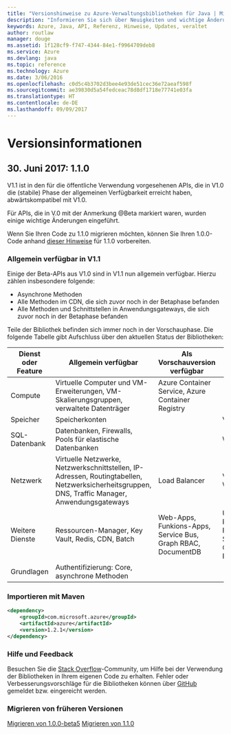 ```yaml
---
title: "Versionshinweise zu Azure-Verwaltungsbibliotheken für Java | Microsoft-Dokumentation"
description: "Informieren Sie sich über Neuigkeiten und wichtige Änderungen in den Azure-Verwaltungsbibliotheken für Java."
keywords: Azure, Java, API, Referenz, Hinweise, Updates, veraltet
author: routlaw
manager: douge
ms.assetid: 1f128cf9-f747-4344-84e1-f9964709deb8
ms.service: Azure
ms.devlang: java
ms.topic: reference
ms.technology: Azure
ms.date: 3/06/2016
ms.openlocfilehash: c0d5c4b3702d3bee4e93de51cec36e72aeaf598f
ms.sourcegitcommit: ae39830d5a54fedceac78d8df1718e77741e03fa
ms.translationtype: HT
ms.contentlocale: de-DE
ms.lasthandoff: 09/09/2017
---
```

# <a name="release-notes"></a>Versionsinformationen 

## <a name="june-30-2017---110"></a>30. Juni 2017: 1.1.0 

V1.1 ist in den für die öffentliche Verwendung vorgesehenen APIs, die in V1.0 die (stabile) Phase der allgemeinen Verfügbarkeit erreicht haben, abwärtskompatibel mit V1.0.

Für APIs, die in V.0 mit der Anmerkung @Beta markiert waren, wurden einige wichtige Änderungen eingeführt.

Wenn Sie Ihren Code zu 1.1.0 migrieren möchten, können Sie Ihren 1.0.0-Code anhand [dieser Hinweise](https://github.com/Azure/azure-sdk-for-java/blob/master/notes/prepare-for-1.1.0.md) für 1.1.0 vorbereiten.

### <a name="generally-availabile-in-v11"></a>Allgemein verfügbar in V1.1

Einige der Beta-APIs aus V1.0 sind in V1.1 nun allgemein verfügbar. Hierzu zählen insbesondere folgende:

- Asynchrone Methoden
- Alle Methoden im CDN, die sich zuvor noch in der Betaphase befanden
- Alle Methoden und Schnittstellen in Anwendungsgateways, die sich zuvor noch in der Betaphase befanden

 Teile der Bibliothek befinden sich immer noch in der Vorschauphase. Die folgende Tabelle gibt Aufschluss über den aktuellen Status der Bibliotheken:

Dienst oder Feature | Allgemein verfügbar | Als Vorschauversion verfügbar  | In Kürze verfügbar |
---------|---------|---------|---------|
Compute  | Virtuelle Computer und VM-Erweiterungen, VM-Skalierungsgruppen, verwaltete Datenträger   | Azure Container Service, Azure Container Registry |    |
Speicher   |  Speicherkonten       |         |   Verschlüsselung      |
SQL-Datenbank  | Datenbanken, Firewalls, Pools für elastische Datenbanken        |         |   Weitere Features      |
Netzwerk    |  Virtuelle Netzwerke, Netzwerkschnittstellen, IP-Adressen, Routingtabellen, Netzwerksicherheitsgruppen, DNS, Traffic Manager, Anwendungsgateways  |    Load Balancer     |   VPN, Network Watcher   |
Weitere Dienste    |  Ressourcen-Manager, Key Vault, Redis, CDN, Batch       |  Web-Apps, Funkions-Apps, Service Bus, Graph RBAC, DocumentDB   | Überwachung, Planung, Funktionsverwaltung, Suche, weitere Graph RBAC-Features        |
Grundlagen     |   Authentifizierung: Core, asynchrone Methoden       |      |         |

### <a name="import-with-maven"></a>Importieren mit Maven

```XML
<dependency>
    <groupId>com.microsoft.azure</groupId>
    <artifactId>azure</artifactId>
    <version>1.2.1</version>
</dependency>
```

### <a name="get-help-and-give-feedback"></a>Hilfe und Feedback

Besuchen Sie die [Stack Overflow](http://stackoverflow.com/questions/tagged/azure-java-sdk)-Community, um Hilfe bei der Verwendung der Bibliotheken in Ihrem eigenen Code zu erhalten. Fehler oder Verbesserungsvorschläge für die Bibliotheken können über [GitHub](https://github.com/Azure/azure-sdk-for-java/issues) gemeldet bzw. eingereicht werden.

### <a name="migrate-from-previous-releases"></a>Migrieren von früheren Versionen

[Migrieren von 1.0.0-beta5](https://github.com/Azure/azure-sdk-for-java/blob/master/notes/prepare-for-1.0.0.md) [Migrieren von 1.1.0](https://github.com/Azure/azure-sdk-for-java/blob/master/notes/prepare-for-1.1.0.md)


